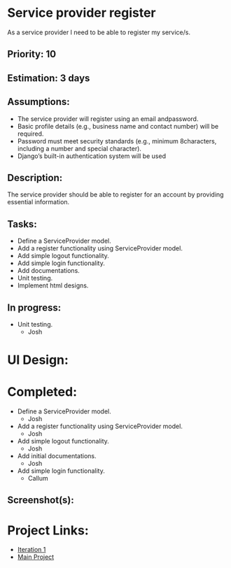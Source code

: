 # Service provider register
As a service provider I need to be able to register my service/s.

## Priority: 10

## Estimation: 3 days

## Assumptions:
- The service provider will register using an email andpassword.
- Basic profile details (e.g., business name and contact number) will be required.
- Password must meet security standards (e.g., minimum 8characters, including a number and special character).
- Django’s built-in authentication system will be used 

## Description:
The service provider should be able to register for an account by providing essential information.

## Tasks:
- Define a ServiceProvider model.
- Add a register functionality using ServiceProvider model.
- Add simple logout functionality.
- Add simple login functionality.
- Add documentations.
- Unit testing.
- Implement html designs.

## In progress:
- Unit testing.
    - Josh


# UI Design:

# Completed:
- Define a ServiceProvider model.
    - Josh
- Add a register functionality using ServiceProvider model.
    - Josh
- Add simple logout functionality.
    - Josh
- Add initial documentations.
    - Josh
- Add simple login functionality.
    - Callum

## Screenshot(s):

# Project Links:
- [Iteration 1](../iteration_1.md)
- [Main Project](../../README.md)
